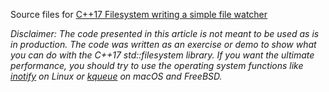Source files for [C++17 Filesystem writing a simple file watcher](https://solarianprogrammer.com/2019/01/13/cpp-17-filesystem-write-file-watcher-monitor/)

*Disclaimer: The code presented in this article is not meant to be used as is in production. The code was written as an exercise or demo to show what you can do with the C++17 std::filesystem library. If you want the ultimate performance, you should try to use the operating system functions like [inotify](http://man7.org/linux/man-pages/man7/inotify.7.html) on Linux or [kqueue](https://www.freebsd.org/cgi/man.cgi?kqueue) on macOS and FreeBSD.*
